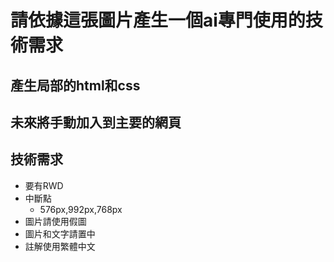 # 請依據這張圖片產生一個ai專門使用的技術需求
## 產生局部的html和css
## 未來將手動加入到主要的網頁
## 技術需求
- 要有RWD
- 中斷點
  - 576px,992px,768px
- 圖片請使用假圖
- 圖片和文字請置中
- 註解使用繁體中文